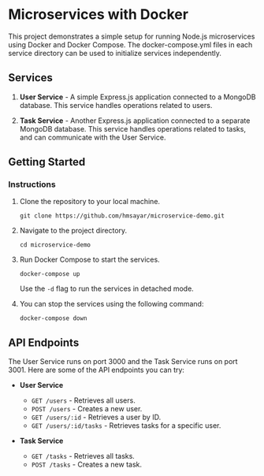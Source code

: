 # Microservices with Docker

This project demonstrates a simple setup for running Node.js microservices using Docker and Docker Compose. The docker-compose.yml files in each service directory can be used to initialize services independently.

## Services

1. **User Service** - A simple Express.js application connected to a MongoDB database. This service handles operations related to users.

2. **Task Service** - Another Express.js application connected to a separate MongoDB database. This service handles operations related to tasks, and can communicate with the User Service.

## Getting Started


### Instructions

1. Clone the repository to your local machine.

    ```
    git clone https://github.com/hmsayar/microservice-demo.git
    ```

2. Navigate to the project directory.

    ```
    cd microservice-demo
    ```

3. Run Docker Compose to start the services.

    ```
    docker-compose up
    ```

    Use the `-d` flag to run the services in detached mode.

4. You can stop the services using the following command:

    ```
    docker-compose down
    ```

## API Endpoints

The User Service runs on port 3000 and the Task Service runs on port 3001. Here are some of the API endpoints you can try:

- **User Service**

  - `GET /users` - Retrieves all users.
  - `POST /users` - Creates a new user.
  - `GET /users/:id` - Retrieves a user by ID.
  - `GET /users/:id/tasks` - Retrieves tasks for a specific user.

- **Task Service**

  - `GET /tasks` - Retrieves all tasks.
  - `POST /tasks` - Creates a new task.


